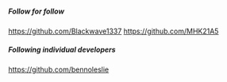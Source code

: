 ##### Follow for follow

https://github.com/Blackwave1337
https://github.com/MHK21A5

##### Following individual developers

https://github.com/bennoleslie

